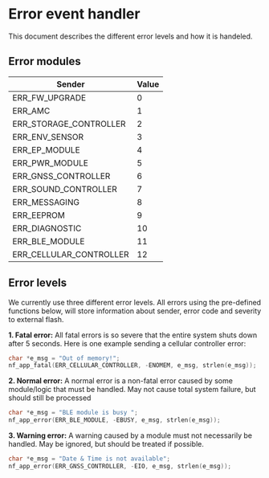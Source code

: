 # Error event handler
This document describes the different error levels and how it is handeled.

## Error modules

Sender  | Value
------------- | -------------
ERR_FW_UPGRADE          | 0  
ERR_AMC                 | 1
ERR_STORAGE_CONTROLLER  | 2
ERR_ENV_SENSOR          | 3
ERR_EP_MODULE           | 4
ERR_PWR_MODULE          | 5
ERR_GNSS_CONTROLLER     | 6
ERR_SOUND_CONTROLLER    | 7
ERR_MESSAGING           | 8
ERR_EEPROM              | 9
ERR_DIAGNOSTIC          |10
ERR_BLE_MODULE          |11
ERR_CELLULAR_CONTROLLER |12

## Error levels

We currently use three different error levels. All errors using the pre-defined functions below, will store information about sender, error code and severity to external flash. 

**1. Fatal error:**
All fatal errors is so severe that the entire system shuts down after 5 seconds.
Here is one example sending a cellular controller error:
```c
char *e_msg = "Out of memory!";
nf_app_fatal(ERR_CELLULAR_CONTROLLER, -ENOMEM, e_msg, strlen(e_msg));
```

**2. Normal error:**
A normal error is a non-fatal error caused by some module/logic that must
be handled. May not cause total system failure, but should still be processed
```c
char *e_msg = "BLE module is busy ";
nf_app_error(ERR_BLE_MODULE, -EBUSY, e_msg, strlen(e_msg));
```

**3. Warning error:**
A warning caused by a module must not necessarily be handled. May be ignored, but should be treated if possible.
```c
char *e_msg = "Date & Time is not available";
nf_app_error(ERR_GNSS_CONTROLLER, -EIO, e_msg, strlen(e_msg));
```